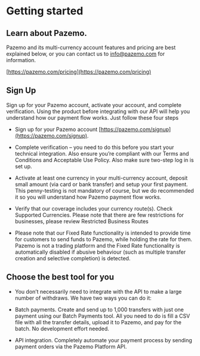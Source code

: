 # Getting started

## Learn about Pazemo.

Pazemo and its multi-currency account features and pricing are best explained below, or you can contact us to info@pazemo.com for information.

[https://pazemo.com/pricing](https://pazemo.com/pricing)


## Sign Up

Sign up for your Pazemo account, activate your account, and complete verification.
Using the product before integrating with our API will help you understand how our payment flow works. Just follow these four steps

- Sign up for your Pazemo account [https://pazemo.com/signup](https://pazemo.com/signup).

- Complete verification – you need to do this before you start your technical integration. Also ensure you’re compliant with our Terms and Conditions and Acceptable Use Policy. Also make sure two-step log in is set up.

- Activate at least one currency in your multi-currency account, deposit small amount (via card or bank transfer) and setup your first payment. This penny-testing is not mandatory of course, but we do recommended it so you will understand how Pazemo payment flow works.

- Verify that our coverage includes your currency route(s). Check Supported Currencies. Please note that there are few restrictions for businesses, please review Restricted Business Routes

- Please note that our Fixed Rate functionality is intended to provide time for customers to send funds to Pazemo, while holding the rate for them. Pazemo is not a trading platform and the Fixed Rate functionality is automatically disabled if abusive behaviour (such as multiple transfer creation and selective completion) is detected.

## Choose the best tool for you

- You don’t necessarily need to integrate with the API to make a large number of withdraws. We have two ways you can do it:

- Batch payments. Create and send up to 1,000 transfers with just one payment using our Batch Payments tool. All you need to do is fill a CSV file with all the transfer details, upload it to Pazemo, and pay for the batch. No development effort needed.

- API integration. Completely automate your payment process by sending payment orders via the Pazemo Platform API.